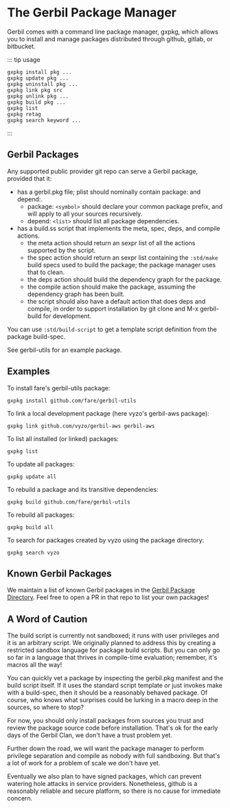 # The Gerbil Package Manager

Gerbil comes with a command line package manager, gxpkg, which allows you to install and manage packages distributed through github, gitlab, or bitbucket.

::: tip usage
```
gxpkg install pkg ...
gxpkg update pkg ...
gxpkg uninstall pkg ...
gxpkg link pkg src
gxpkg unlink pkg ...
gxpkg build pkg ...
gxpkg list
gxpkg retag
gxpkg search keyword ...
```
:::

## Gerbil Packages

Any supported public provider git repo can serve a Gerbil package, provided that it:

- has a gerbil.pkg file; plist should nominally contain package: and depend:.
    - package: `<symbol>` should declare your common package prefix, and will apply to all your sources recursively.
    - depend: `<list>` should list all package dependencies.
- has a build.ss script that implements the meta, spec, deps, and compile actions.
    - the meta action should return an sexpr list of all the actions supported by the script.
    - the spec action should return an sexpr list containing the `:std/make` build specs used to build the package; the package manager uses that to clean.
    - the deps action should build the dependency graph for the package.
    - the compile action should make the package, assuming the dependency graph has been built.
    - the script should also have a default action that does deps and compile, in order to support installation by git clone and M-x gerbil-build for development.

You can use `:std/build-script` to get a template script definition from the package build-spec.

See gerbil-utils for an example package.

## Examples

To install fare's gerbil-utils package:

`gxpkg install github.com/fare/gerbil-utils`

To link a local development package (here vyzo's gerbil-aws package):

`gxpkg link github.com/vyzo/gerbil-aws gerbil-aws`

To list all installed (or linked) packages:

`gxpkg list`

To update all packages:

`gxpkg update all`

To rebuild a package and its transitive dependencies:

`gxpkg build github.com/fare/gerbil-utils`

To rebuild all packages:

`gxpkg build all`

To search for packages created by vyzo using the package directory:

`gxpkg search vyzo`

## Known Gerbil Packages

We maintain a list of known Gerbil packages in the [Gerbil Package Directory](https://github.com/vyzo/gerbil-directory).
Feel free to open a PR in that repo to list your own packages!

## A Word of Caution

The build script is currently not sandboxed; it runs with user privileges and it is an arbitrary script. We originally planned to address this by creating a restricted sandbox language for package build scripts. But you can only go so far in a language that thrives in compile-time evaluation; remember, it's macros all the way!

You can quickly vet a package by inspecting the gerbil.pkg manifest and the build script itself. If it uses the standard script template or just invokes make with a build-spec, then it should be a reasonably behaved package. Of course, who knows what surprises could be lurking in a macro deep in the sources, so where to stop?

For now, you should only install packages from sources you trust and review the package source code before installation. That's ok for the early days of the Gerbil Clan, we don't have a trust problem yet.

Further down the road, we will want the package manager to perform privilege separation and compile as nobody with full sandboxing. But that's a lot of work for a problem of scale we don't have yet.

Eventually we also plan to have signed packages, which can prevent watering hole attacks in service providers. Nonetheless, github is a reasonably reliable and secure platform, so there is no cause for immediate concern.

